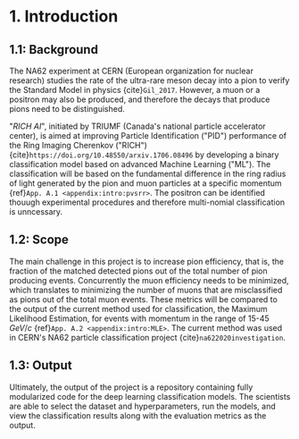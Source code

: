 # 1. Introduction

## 1.1: Background
The NA62 experiment at CERN (European organization for nuclear research) studies the rate of the ultra-rare meson decay into a pion to verify the Standard Model in physics {cite}`Gil_2017`. However, a muon or a positron may also be produced, and therefore the decays that produce pions need to be distinguished.

 "*RICH AI*", initiated by TRIUMF (Canada's national particle accelerator center), is aimed at improving Particle Identification ("PID") performance of the Ring Imaging Cherenkov ("RICH") {cite}`https://doi.org/10.48550/arxiv.1706.08496` by developing a binary classification model based on advanced Machine Learning ("ML"). The classification will be based on the fundamental difference in the ring radius of light generated by the pion and muon particles at a specific momentum {ref}`App. A.1 <appendix:intro:pvsrr>`. The positron can be identified thouugh experimental procedures and therefore multi-nomial classification is unncessary. 

## 1.2: Scope
The main challenge in this project is to increase pion efficiency, that is, the fraction of the matched detected pions out of the total number of pion producing events. Concurrently the muon efficiency needs to be minimized, which translates to minimizing the number of muons that are misclassified as pions out of the total muon events. These metrics will be compared to the output of the current method used for classification, the Maximum Likelihood Estimation, for events with momentum in the range of 15-45 $GeV/c$ {ref}`App. A.2 <appendix:intro:MLE>`.  The current method was used in CERN's NA62 particle classification project {cite}`na622020investigation`.

## 1.3: Output
Ultimately, the output of the project is a repository containing fully modularized code for the deep learning classification models. The scientists are able to select the dataset and hyperparameters, run the models, and view the classification results along with the evaluation metrics as the output. 
